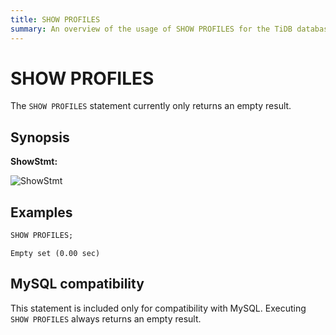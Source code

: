 ```yaml
---
title: SHOW PROFILES
summary: An overview of the usage of SHOW PROFILES for the TiDB database.
---
```


# SHOW PROFILES

The `SHOW PROFILES` statement currently only returns an empty result.

## Synopsis

**ShowStmt:**

![ShowStmt](https://docs-download.pingcap.com/media/images/docs/sqlgram/ShowStmt.png)

## Examples


```sql
SHOW PROFILES;
```

```
Empty set (0.00 sec)
```

## MySQL compatibility

This statement is included only for compatibility with MySQL. Executing `SHOW PROFILES` always returns an empty result.